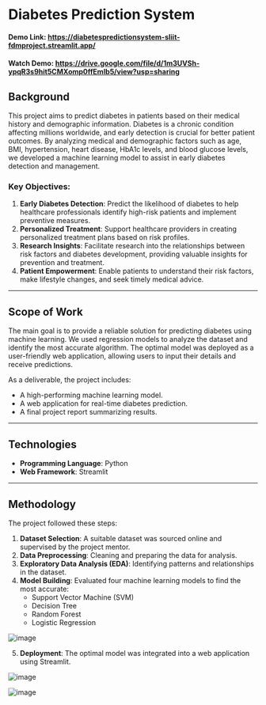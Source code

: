 # Diabetes Prediction System
#### Demo Link: https://diabetespredictionsystem-sliit-fdmproject.streamlit.app/
#### Watch Demo: https://drive.google.com/file/d/1m3UVSh-ypqR3s9hit5CMXomp0ffEmIb5/view?usp=sharing

## Background
This project aims to predict diabetes in patients based on their medical history and demographic information. Diabetes is a chronic condition affecting millions worldwide, and early detection is crucial for better patient outcomes. By analyzing medical and demographic factors such as age, BMI, hypertension, heart disease, HbA1c levels, and blood glucose levels, we developed a machine learning model to assist in early diabetes detection and management.

### Key Objectives:
1. **Early Diabetes Detection**: Predict the likelihood of diabetes to help healthcare professionals identify high-risk patients and implement preventive measures.
2. **Personalized Treatment**: Support healthcare providers in creating personalized treatment plans based on risk profiles.
3. **Research Insights**: Facilitate research into the relationships between risk factors and diabetes development, providing valuable insights for prevention and treatment.
4. **Patient Empowerment**: Enable patients to understand their risk factors, make lifestyle changes, and seek timely medical advice.

---

## Scope of Work
The main goal is to provide a reliable solution for predicting diabetes using machine learning. We used regression models to analyze the dataset and identify the most accurate algorithm. The optimal model was deployed as a user-friendly web application, allowing users to input their details and receive predictions.

As a deliverable, the project includes:
- A high-performing machine learning model.
- A web application for real-time diabetes prediction.
- A final project report summarizing results.

---

## Technologies
- **Programming Language**: Python
- **Web Framework**: Streamlit

---

## Methodology
The project followed these steps:
1. **Dataset Selection**: A suitable dataset was sourced online and supervised by the project mentor.
2. **Data Preprocessing**: Cleaning and preparing the data for analysis.
3. **Exploratory Data Analysis (EDA)**: Identifying patterns and relationships in the dataset.
4. **Model Building**: Evaluated four machine learning models to find the most accurate:
   - Support Vector Machine (SVM)
   - Decision Tree
   - Random Forest
   - Logistic Regression

![image](https://github.com/user-attachments/assets/e9bfc9fa-ab02-407f-8675-940d45344a14)

5. **Deployment**: The optimal model was integrated into a web application using Streamlit.

![image](https://github.com/user-attachments/assets/3177ba40-9cd7-43cd-909f-684ae57e10cd)

![image](https://github.com/user-attachments/assets/e7b8aa92-f54d-4d55-97fc-dbe89b0a2f8d)

